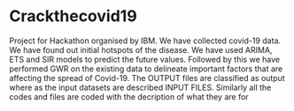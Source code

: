 # Crackthecovid19
Project for Hackathon organised by IBM. We have collected covid-19 data. We have found out initial hotspots of the disease. We have used ARIMA, ETS and SIR models to predict the future values. Followed by this we have performed GWR on the existing data to delineate important factors that are affecting the spread of Covid-19.
The OUTPUT files are classified as output where as the input datasets are described INPUT FILES. Similarly all the codes and files are coded with the decription of what they are for 
